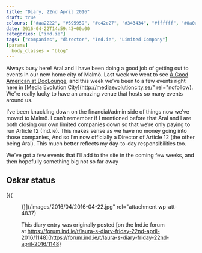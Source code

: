 ```yaml
---
title: "Diary, 22nd April 2016"
draft: true
colours: ["#aa2222", "#595959", "#c42e27", "#343434", "#ffffff", "#0a0a0a", "#ffffff"]
date: 2016-04-22T14:59:43+00:00
categories: ["ind.ie"]
tags: ["companies", "director", "Ind.ie", "Limited Company"]
[params]
  body_classes = "blog"
---
```


Always busy here! Aral and I have been doing a good job of getting out to events in our new home city of Malmö. Last week we went to see [A Good American at DocLounge](https://forum.ind.ie/t/a-good-american-doc-lounge-screening-in-malmo/1135), and this week we’ve been to a few events right here in [Media Evolution City](http://mediaevolutioncity.se/" rel="nofollow). We’re really lucky to have an amazing venue that hosts so many events around us.

I’ve been knuckling down on the financial/admin side of things now we’ve moved to Malmö. I can’t remember if I mentioned before that Aral and I are both closing our own limited companies down so that we’re only paying to run Article 12 (Ind.ie). This makes sense as we have no money going into those companies, And so I’m now officially a Director of Article 12 (the other being Aral). This much better reflects my day-to-day responsibilities too.

We’ve got a few events that I’ll add to the site in the coming few weeks, and then hopefully something big not so far away

## Oskar status

[{{<figure class="wp-caption aligncenter size-full wp-image-4837" src="/images/2016/04/2016-04-22.jpg" alt="Oskar walking on a grey beach, reflected in the seawater" width="800" height="600" caption="Mostly chill">}}](/images/2016/04/2016-04-22.jpg" rel="attachment wp-att-4837)

This diary entry was originally posted [on the Ind.ie forum at https://forum.ind.ie/t/laura-s-diary-friday-22nd-april-2016/1148](https://forum.ind.ie/t/laura-s-diary-friday-22nd-april-2016/1148)

	